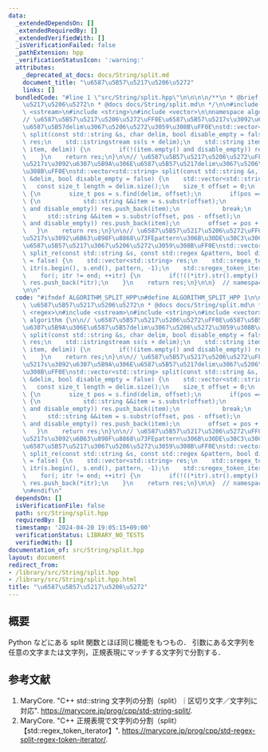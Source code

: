 ```yaml
---
data:
  _extendedDependsOn: []
  _extendedRequiredBy: []
  _extendedVerifiedWith: []
  _isVerificationFailed: false
  _pathExtension: hpp
  _verificationStatusIcon: ':warning:'
  attributes:
    _deprecated_at_docs: docs/String/split.md
    document_title: "\u6587\u5B57\u5217\u5206\u5272"
    links: []
  bundledCode: "#line 1 \"src/String/split.hpp\"\n\n\n\n/**\n * @brief \u6587\u5B57\
    \u5217\u5206\u5272\n * @docs docs/String/split.md\n */\n\n#include <regex>\n#include\
    \ <sstream>\n#include <string>\n#include <vector>\n\nnamespace algorithm {\n\n\
    // \u6587\u5B57\u5217\u5206\u5272\uFF0E\u6587\u5B57\u5217s\u3092\u6307\u5B9A\u306E\
    \u6587\u5B57delim\u3067\u5206\u5272\u3059\u308B\uFF0E\nstd::vector<std::string>\
    \ split(const std::string &s, char delim, bool disable_empty = false) {\n    std::vector<std::string>\
    \ res;\n    std::istringstream ss(s + delim);\n    std::string item;\n    while(std::getline(ss,\
    \ item, delim)) {\n        if(!(item.empty() and disable_empty)) res.push_back(item);\n\
    \    }\n    return res;\n}\n\n// \u6587\u5B57\u5217\u5206\u5272\uFF0E\u6587\u5B57\
    \u5217s\u3092\u6307\u5B9A\u306E\u6587\u5B57\u5217delim\u3067\u5206\u5272\u3059\
    \u308B\uFF0E\nstd::vector<std::string> split(const std::string &s, const std::string\
    \ &delim, bool disable_empty = false) {\n    std::vector<std::string> res;\n \
    \   const size_t length = delim.size();\n    size_t offset = 0;\n    while(true)\
    \ {\n        size_t pos = s.find(delim, offset);\n        if(pos == std::string::npos)\
    \ {\n            std::string &&item = s.substr(offset);\n            if(!(item.empty()\
    \ and disable_empty)) res.push_back(item);\n            break;\n        }\n  \
    \      std::string &&item = s.substr(offset, pos - offset);\n        if(!(item.empty()\
    \ and disable_empty)) res.push_back(item);\n        offset = pos + length;\n \
    \   }\n    return res;\n}\n\n// \u6587\u5B57\u5217\u5206\u5272\uFF0E\u6587\u5B57\
    \u5217s\u3092\u6B63\u898F\u8868\u73FEpattern\u306B\u30DE\u30C3\u30C1\u3059\u308B\
    \u6587\u5B57\u5217\u3067\u5206\u5272\u3059\u308B\uFF0E\nstd::vector<std::string>\
    \ split_re(const std::string &s, const std::regex &pattern, bool disable_empty\
    \ = false) {\n    std::vector<std::string> res;\n    std::sregex_token_iterator\
    \ itr(s.begin(), s.end(), pattern, -1);\n    std::sregex_token_iterator end;\n\
    \    for(; itr != end; ++itr) {\n        if(!((*itr).str().empty() and disable_empty))\
    \ res.push_back(*itr);\n    }\n    return res;\n}\n\n}  // namespace algorithm\n\
    \n\n"
  code: "#ifndef ALGORITHM_SPLIT_HPP\n#define ALGORITHM_SPLIT_HPP 1\n\n/**\n * @brief\
    \ \u6587\u5B57\u5217\u5206\u5272\n * @docs docs/String/split.md\n */\n\n#include\
    \ <regex>\n#include <sstream>\n#include <string>\n#include <vector>\n\nnamespace\
    \ algorithm {\n\n// \u6587\u5B57\u5217\u5206\u5272\uFF0E\u6587\u5B57\u5217s\u3092\
    \u6307\u5B9A\u306E\u6587\u5B57delim\u3067\u5206\u5272\u3059\u308B\uFF0E\nstd::vector<std::string>\
    \ split(const std::string &s, char delim, bool disable_empty = false) {\n    std::vector<std::string>\
    \ res;\n    std::istringstream ss(s + delim);\n    std::string item;\n    while(std::getline(ss,\
    \ item, delim)) {\n        if(!(item.empty() and disable_empty)) res.push_back(item);\n\
    \    }\n    return res;\n}\n\n// \u6587\u5B57\u5217\u5206\u5272\uFF0E\u6587\u5B57\
    \u5217s\u3092\u6307\u5B9A\u306E\u6587\u5B57\u5217delim\u3067\u5206\u5272\u3059\
    \u308B\uFF0E\nstd::vector<std::string> split(const std::string &s, const std::string\
    \ &delim, bool disable_empty = false) {\n    std::vector<std::string> res;\n \
    \   const size_t length = delim.size();\n    size_t offset = 0;\n    while(true)\
    \ {\n        size_t pos = s.find(delim, offset);\n        if(pos == std::string::npos)\
    \ {\n            std::string &&item = s.substr(offset);\n            if(!(item.empty()\
    \ and disable_empty)) res.push_back(item);\n            break;\n        }\n  \
    \      std::string &&item = s.substr(offset, pos - offset);\n        if(!(item.empty()\
    \ and disable_empty)) res.push_back(item);\n        offset = pos + length;\n \
    \   }\n    return res;\n}\n\n// \u6587\u5B57\u5217\u5206\u5272\uFF0E\u6587\u5B57\
    \u5217s\u3092\u6B63\u898F\u8868\u73FEpattern\u306B\u30DE\u30C3\u30C1\u3059\u308B\
    \u6587\u5B57\u5217\u3067\u5206\u5272\u3059\u308B\uFF0E\nstd::vector<std::string>\
    \ split_re(const std::string &s, const std::regex &pattern, bool disable_empty\
    \ = false) {\n    std::vector<std::string> res;\n    std::sregex_token_iterator\
    \ itr(s.begin(), s.end(), pattern, -1);\n    std::sregex_token_iterator end;\n\
    \    for(; itr != end; ++itr) {\n        if(!((*itr).str().empty() and disable_empty))\
    \ res.push_back(*itr);\n    }\n    return res;\n}\n\n}  // namespace algorithm\n\
    \n#endif\n"
  dependsOn: []
  isVerificationFile: false
  path: src/String/split.hpp
  requiredBy: []
  timestamp: '2024-04-20 19:05:15+09:00'
  verificationStatus: LIBRARY_NO_TESTS
  verifiedWith: []
documentation_of: src/String/split.hpp
layout: document
redirect_from:
- /library/src/String/split.hpp
- /library/src/String/split.hpp.html
title: "\u6587\u5B57\u5217\u5206\u5272"
---
```

## 概要

Python などにある split 関数とほぼ同じ機能をもつもの．
引数にある文字列を任意の文字または文字列，正規表現にマッチする文字列で分割する．


## 参考文献

1. MaryCore. "C++ std::string 文字列の分割（split）｜区切り文字／文字列に対応". <https://marycore.jp/prog/cpp/std-string-split/>.
1. MaryCore. "C++ 正規表現で文字列の分割（split）【std::regex_token_iterator】". <https://marycore.jp/prog/cpp/std-regex-split-regex-token-iterator/>.
